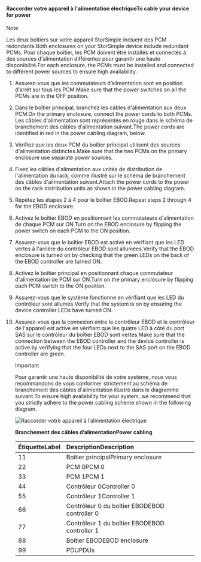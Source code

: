 <!--author=alkohli last changed: 9/16/15-->


#### <a name="to-cable-your-device-for-power"></a><span data-ttu-id="6c1e1-101">Raccorder votre appareil à l'alimentation électrique</span><span class="sxs-lookup"><span data-stu-id="6c1e1-101">To cable your device for power</span></span>
> [!NOTE]
> <span data-ttu-id="6c1e1-102">Les deux boîtiers sur votre appareil StorSimple incluent des PCM redondants.</span><span class="sxs-lookup"><span data-stu-id="6c1e1-102">Both enclosures on your StorSimple device include redundant PCMs.</span></span> <span data-ttu-id="6c1e1-103">Pour chaque boîtier, les PCM doivent être installés et connectés à des sources d'alimentation différentes pour garantir une haute disponibilité.</span><span class="sxs-lookup"><span data-stu-id="6c1e1-103">For each enclosure, the PCMs must be installed and connected to different power sources to ensure high availability.</span></span>
> 
> 

1. <span data-ttu-id="6c1e1-104">Assurez-vous que les commutateurs d’alimentation sont en position d’arrêt sur tous les PCM.</span><span class="sxs-lookup"><span data-stu-id="6c1e1-104">Make sure that the power switches on all the PCMs are in the OFF position.</span></span>
2. <span data-ttu-id="6c1e1-105">Dans le boîtier principal, branchez les câbles d'alimentation aux deux PCM.</span><span class="sxs-lookup"><span data-stu-id="6c1e1-105">On the primary enclosure, connect the power cords to both PCMs.</span></span> <span data-ttu-id="6c1e1-106">Les câbles d'alimentation sont représentés en rouge dans le schéma de branchement des câbles d'alimentation suivant.</span><span class="sxs-lookup"><span data-stu-id="6c1e1-106">The power cords are identified in red in the power cabling diagram, below.</span></span>
3. <span data-ttu-id="6c1e1-107">Vérifiez que les deux PCM du boîtier principal utilisent des sources d'alimentation distinctes.</span><span class="sxs-lookup"><span data-stu-id="6c1e1-107">Make sure that the two PCMs on the primary enclosure use separate power sources.</span></span>
4. <span data-ttu-id="6c1e1-108">Fixez les câbles d'alimentation aux unités de distribution de l'alimentation du rack, comme illustré sur le schéma de branchement des câbles d'alimentation suivant.</span><span class="sxs-lookup"><span data-stu-id="6c1e1-108">Attach the power cords to the power on the rack distribution units as shown in the power cabling diagram.</span></span>
5. <span data-ttu-id="6c1e1-109">Répétez les étapes 2 à 4 pour le boîtier EBOD.</span><span class="sxs-lookup"><span data-stu-id="6c1e1-109">Repeat steps 2 through 4 for the EBOD enclosure.</span></span>
6. <span data-ttu-id="6c1e1-110">Activez le boîtier EBOD en positionnant les commutateurs d'alimentation de chaque PCM sur ON.</span><span class="sxs-lookup"><span data-stu-id="6c1e1-110">Turn on the EBOD enclosure by flipping the power switch on each PCM to the ON position.</span></span>
7. <span data-ttu-id="6c1e1-111">Assurez-vous que le boîtier EBOD est activé en vérifiant que les LED vertes à l'arrière du contrôleur EBOD sont allumées.</span><span class="sxs-lookup"><span data-stu-id="6c1e1-111">Verify that the EBOD enclosure is turned on by checking that the green LEDs on the back of the EBOD controller are turned ON.</span></span>
8. <span data-ttu-id="6c1e1-112">Activez le boîtier principal en positionnant chaque commutateur d'alimentation de PCM sur ON.</span><span class="sxs-lookup"><span data-stu-id="6c1e1-112">Turn on the primary enclosure by flipping each PCM switch to the ON position.</span></span>
9. <span data-ttu-id="6c1e1-113">Assurez-vous que le système fonctionne en vérifiant que les LED du contrôleur sont allumés.</span><span class="sxs-lookup"><span data-stu-id="6c1e1-113">Verify that the system is on by ensuring the device controller LEDs have turned ON.</span></span>
10. <span data-ttu-id="6c1e1-114">Assurez-vous que la connexion entre le contrôleur EBOD et le contrôleur de l'appareil est active en vérifiant que les quatre LED à côté du port SAS sur le contrôleur du boîtier EBOD sont vertes.</span><span class="sxs-lookup"><span data-stu-id="6c1e1-114">Make sure that the connection between the EBOD controller and the device controller is active by verifying that the four LEDs next to the SAS port on the EBOD controller are green.</span></span>
    
    > [!IMPORTANT]
    > <span data-ttu-id="6c1e1-115">Pour garantir une haute disponibilité de votre système, nous vous recommandons de vous conformer strictement au schéma de branchement des câbles d'alimentation illustré dans le diagramme suivant.</span><span class="sxs-lookup"><span data-stu-id="6c1e1-115">To ensure high availability for your system, we recommend that you strictly adhere to the power cabling scheme shown in the following diagram.</span></span>
    > 
    > 
    
    ![Raccorder votre appareil à l’alimentation électrique](./media/storsimple-cable-8600-for-power/HCSCableYour4UDeviceforPower.png)
    
    <span data-ttu-id="6c1e1-117">**Branchement des câbles d’alimentation**</span><span class="sxs-lookup"><span data-stu-id="6c1e1-117">**Power cabling**</span></span>
    
    | <span data-ttu-id="6c1e1-118">Étiquette</span><span class="sxs-lookup"><span data-stu-id="6c1e1-118">Label</span></span> | <span data-ttu-id="6c1e1-119">Description</span><span class="sxs-lookup"><span data-stu-id="6c1e1-119">Description</span></span> |
    |:--- |:--- |
    | <span data-ttu-id="6c1e1-120">1</span><span class="sxs-lookup"><span data-stu-id="6c1e1-120">1</span></span> |<span data-ttu-id="6c1e1-121">Boîtier principal</span><span class="sxs-lookup"><span data-stu-id="6c1e1-121">Primary enclosure</span></span> |
    | <span data-ttu-id="6c1e1-122">2</span><span class="sxs-lookup"><span data-stu-id="6c1e1-122">2</span></span> |<span data-ttu-id="6c1e1-123">PCM 0</span><span class="sxs-lookup"><span data-stu-id="6c1e1-123">PCM 0</span></span> |
    | <span data-ttu-id="6c1e1-124">3</span><span class="sxs-lookup"><span data-stu-id="6c1e1-124">3</span></span> |<span data-ttu-id="6c1e1-125">PCM 1</span><span class="sxs-lookup"><span data-stu-id="6c1e1-125">PCM 1</span></span> |
    | <span data-ttu-id="6c1e1-126">4</span><span class="sxs-lookup"><span data-stu-id="6c1e1-126">4</span></span> |<span data-ttu-id="6c1e1-127">Contrôleur 0</span><span class="sxs-lookup"><span data-stu-id="6c1e1-127">Controller 0</span></span> |
    | <span data-ttu-id="6c1e1-128">5</span><span class="sxs-lookup"><span data-stu-id="6c1e1-128">5</span></span> |<span data-ttu-id="6c1e1-129">Contrôleur 1</span><span class="sxs-lookup"><span data-stu-id="6c1e1-129">Controller 1</span></span> |
    | <span data-ttu-id="6c1e1-130">6</span><span class="sxs-lookup"><span data-stu-id="6c1e1-130">6</span></span> |<span data-ttu-id="6c1e1-131">Contrôleur 0 du boîtier EBOD</span><span class="sxs-lookup"><span data-stu-id="6c1e1-131">EBOD controller 0</span></span> |
    | <span data-ttu-id="6c1e1-132">7</span><span class="sxs-lookup"><span data-stu-id="6c1e1-132">7</span></span> |<span data-ttu-id="6c1e1-133">Contrôleur 1 du boîtier EBOD</span><span class="sxs-lookup"><span data-stu-id="6c1e1-133">EBOD controller 1</span></span> |
    | <span data-ttu-id="6c1e1-134">8</span><span class="sxs-lookup"><span data-stu-id="6c1e1-134">8</span></span> |<span data-ttu-id="6c1e1-135">Boîtier EBOD</span><span class="sxs-lookup"><span data-stu-id="6c1e1-135">EBOD enclosure</span></span> |
    | <span data-ttu-id="6c1e1-136">9</span><span class="sxs-lookup"><span data-stu-id="6c1e1-136">9</span></span> |<span data-ttu-id="6c1e1-137">PDU</span><span class="sxs-lookup"><span data-stu-id="6c1e1-137">PDUs</span></span> |

